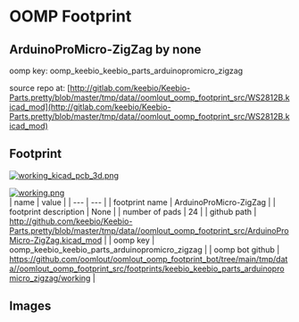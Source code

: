 # OOMP Footprint  
## ArduinoProMicro-ZigZag  by none  
  
oomp key: oomp_keebio_keebio_parts_arduinopromicro_zigzag  
  
source repo at: [http://gitlab.com/keebio/Keebio-Parts.pretty/blob/master/tmp/data//oomlout_oomp_footprint_src/WS2812B.kicad_mod](http://gitlab.com/keebio/Keebio-Parts.pretty/blob/master/tmp/data//oomlout_oomp_footprint_src/WS2812B.kicad_mod)  
## Footprint  
  
[![working_kicad_pcb_3d.png](working_kicad_pcb_3d_600.png)](working_kicad_pcb_3d.png)  
  
[![working.png](working_600.png)](working.png)  
| name | value | 
| --- | --- | 
| footprint name | ArduinoProMicro-ZigZag | 
| footprint description | None | 
| number of pads | 24 | 
| github path | http://github.com/keebio/Keebio-Parts.pretty/blob/master/tmp/data//oomlout_oomp_footprint_src/ArduinoProMicro-ZigZag.kicad_mod | 
| oomp key | oomp_keebio_keebio_parts_arduinopromicro_zigzag | 
| oomp bot github | https://github.com/oomlout/oomlout_oomp_footprint_bot/tree/main/tmp/data//oomlout_oomp_footprint_src/footprints/keebio_keebio_parts_arduinopromicro_zigzag/working | 
## Images  
